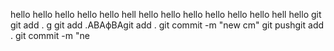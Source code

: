 hello hello hello hello hello hell hello hello hello hello hello hello hell
hello git git add . g git add .АВАфВАgit add .
git commit -m "new cm"
git pushgit add .
git commit -m "ne